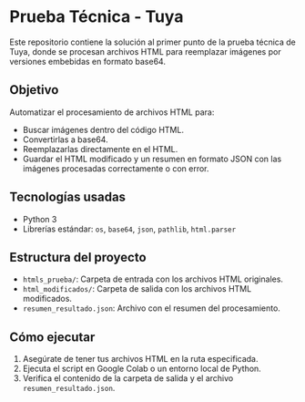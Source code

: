 # Prueba Técnica - Tuya

Este repositorio contiene la solución al primer punto de la prueba técnica de Tuya, donde se procesan archivos HTML para reemplazar imágenes por versiones embebidas en formato base64.

## Objetivo

Automatizar el procesamiento de archivos HTML para:

- Buscar imágenes dentro del código HTML.
- Convertirlas a base64.
- Reemplazarlas directamente en el HTML.
- Guardar el HTML modificado y un resumen en formato JSON con las imágenes procesadas correctamente o con error.

## Tecnologías usadas

- Python 3
- Librerías estándar: `os`, `base64`, `json`, `pathlib`, `html.parser`

## Estructura del proyecto

- `htmls_prueba/`: Carpeta de entrada con los archivos HTML originales.
- `html_modificados/`: Carpeta de salida con los archivos HTML modificados.
- `resumen_resultado.json`: Archivo con el resumen del procesamiento.

## Cómo ejecutar

1. Asegúrate de tener tus archivos HTML en la ruta especificada.
2. Ejecuta el script en Google Colab o un entorno local de Python.
3. Verifica el contenido de la carpeta de salida y el archivo `resumen_resultado.json`.

